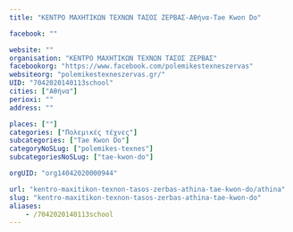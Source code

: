 ```yaml
---
title: "ΚΕΝΤΡΟ ΜΑΧΗΤΙΚΩΝ ΤΕΧΝΩΝ ΤΑΣΟΣ ΖΕΡΒΑΣ-Αθήνα-Tae Kwon Do"

facebook: ""

website: ""
organisation: "ΚΕΝΤΡΟ ΜΑΧΗΤΙΚΩΝ ΤΕΧΝΩΝ ΤΑΣΟΣ ΖΕΡΒΑΣ"
facebookorg: "https://www.facebook.com/polemikestexneszervas"
websiteorg: "polemikestexneszervas.gr/"
UID: "7042020140113school"
cities: ["Αθήνα"]
perioxi: ""
address: ""

places: [""]
categories: ["Πολεμικές τέχνες"]
subcategories: ["Tae Kwon Do"]
categoryNoSLug: ["polemikes-texnes"]
subcategoriesNoSLug: ["tae-kwon-do"]

orgUID: "org14042020000944"

url: "kentro-maxitikon-texnon-tasos-zerbas-athina-tae-kwon-do/athina"
slug: "kentro-maxitikon-texnon-tasos-zerbas-athina-tae-kwon-do"
aliases:
    - /7042020140113school
---
```





